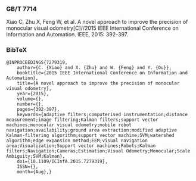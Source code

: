 ### GB/T 7714

Xiao C, Zhu X, Feng W, et al. A novel approach to improve the precision of monocular visual odometry[C]//2015 IEEE International Conference on Information and Automation. IEEE, 2015: 392-397.



### BibTeX

```
@INPROCEEDINGS{7279319, 
    author={C. {Xiao} and X. {Zhu} and W. {Feng} and Y. {Ou}}, 
    booktitle={2015 IEEE International Conference on Information and Automation}, 
    title={A novel approach to improve the precision of monocular visual odometry}, 
    year={2015}, 
    volume={}, 
    number={}, 
    pages={392-397}, 
    keywords={adaptive filters;computerised instrumentation;distance measurement;image filtering;Kalman filters;support vector machines;monocular visual odometry;mobile robot navigation;availability;ground area extraction;modified adaptive Kalman-filtering algorithm;support vector machine;SVM;watershed algorithm;edge expansion method;EEM;visual navigation area;Visualization;Support vector machines;Robots;Kalman filters;Navigation;Cameras;Estimation;Visual Odometry;Monocular;Scale Ambiguity;SVM;Kalman}, 
    doi={10.1109/ICInfA.2015.7279319}, 
    ISSN={}, 
    month={Aug},}
```


